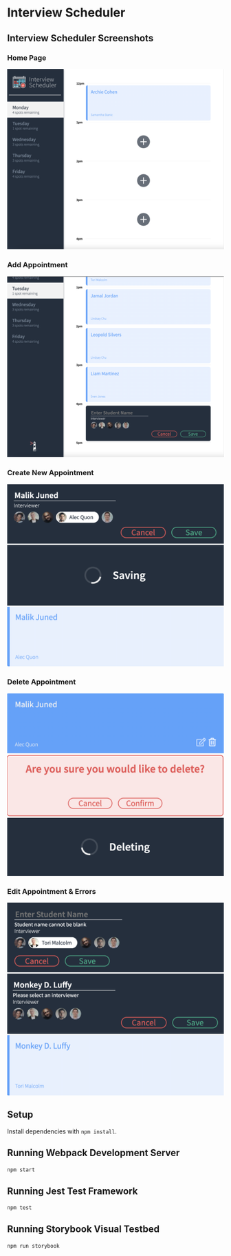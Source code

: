 # Interview Scheduler

## Interview Scheduler Screenshots


### Home Page
!["Home page"](https://github.com/mjuned91/scheduler/blob/master/docs/1_home-page.png?raw=true)

### Add Appointment
!["Add appointment"](https://github.com/mjuned91/scheduler/blob/master/docs/2_add-new-appointment.png?raw=true)

### Create New Appointment
!["Create new appointment 1"](https://github.com/mjuned91/scheduler/blob/master/docs/3_add-details.png?raw=true)
!["Create new appointment 2"](https://github.com/mjuned91/scheduler/blob/master/docs/4_saving.png?raw=true)
!["Create new appointment 3"](https://github.com/mjuned91/scheduler/blob/master/docs/5_new-appointment-saved.png?raw=true)

### Delete Appointment
!["Delete appointment 1"](https://github.com/mjuned91/scheduler/blob/master/docs/6_edit-&-delete-options.png?raw=true)
!["Delete appointment 2"](https://github.com/mjuned91/scheduler/blob/master/docs/7_confirm-delete.png?raw=true)
!["Delete appointment 3"](https://github.com/mjuned91/scheduler/blob/master/docs/8_deleting.png?raw=true)

### Edit Appointment & Errors
!["Edit appointment & errors 1"](https://github.com/mjuned91/scheduler/blob/master/docs/10_error-add-name.png?raw=true)
!["Edit appointment & errors 2"](https://github.com/mjuned91/scheduler/blob/master/docs/11_error-add-interviewer.png?raw=true)
!["Edit appointment & errors 3"](https://github.com/mjuned91/scheduler/blob/master/docs/9_appointment-edited.png?raw=true)


## Setup

Install dependencies with `npm install`.

## Running Webpack Development Server

```sh
npm start
```

## Running Jest Test Framework

```sh
npm test
```

## Running Storybook Visual Testbed

```sh
npm run storybook
```
